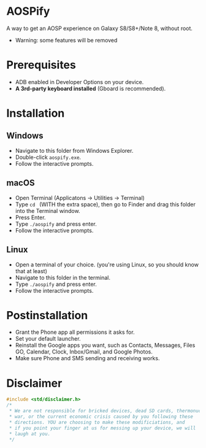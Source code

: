 # AOSPify
A way to get an AOSP experience on Galaxy S8/S8+/Note 8, without root.
- Warning: some features will be removed

# Prerequisites
- ADB enabled in Developer Options on your device.
- **A 3rd-party keyboard installed** (Gboard is recommended).

# Installation
## Windows
 - Navigate to this folder from Windows Explorer.
 - Double-click `aospify.exe`.
 - Follow the interactive prompts.

## macOS
 - Open Terminal (Applicatons -> Utilities -> Terminal)
 - Type `cd ` (WITH the extra space), then go to Finder and drag this folder into the Terminal window.
 - Press Enter.
 - Type `./aospify` and press enter.
 - Follow the interactive prompts.

## Linux
 - Open a terminal of your choice. (you're using Linux, so you should know that at least)
 - Navigate to this folder in the terminal.
 - Type `./aospify` and press enter.
 - Follow the interactive prompts.

# Postinstallation
 - Grant the Phone app all permissions it asks for.
 - Set your default launcher.
 - Reinstall the Google apps you want, such as Contacts, Messages, Files GO, Calendar, Clock, Inbox/Gmail, and Google Photos.
 - Make sure Phone and SMS sending and receiving works.

# Disclaimer
```cpp
#include <std/disclaimer.h>
/*
 * We are not responsible for bricked devices, dead SD cards, thermonuclear
 * war, or the current economic crisis caused by you following these
 * directions. YOU are choosing to make these modificiations, and
 * if you point your finger at us for messing up your device, we will
 * laugh at you.
 */
```
